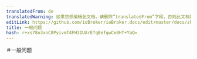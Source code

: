 ```yaml
---
translatedFrom: de
translatedWarning: 如果您想编辑此文档，请删除“translatedFrom”字段，否则此文档将再次自动翻译
editLink: https://github.com/ioBroker/ioBroker.docs/edit/master/docs/zh-cn/faq/_050_cloud/README.md
title: 一般问题
hash: r+xs78o3xnC8PyivmT4FH3IUArETqBefgwCe8HT+YaQ=
---
```

＃一般问题